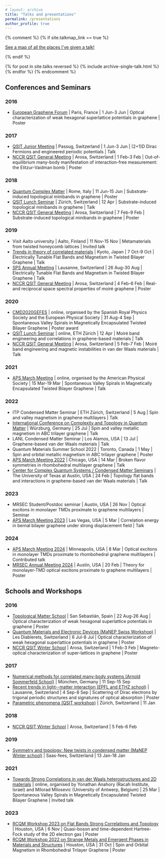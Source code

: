 ```yaml
---
# layout: archive
title: "Talks and presentations"
permalink: /presentations
author_profile: true
---
```


{% comment %}
{% if site.talkmap_link == true %}

<p style="text-decoration:underline;"><a href="/talkmap.html">See a map of all the places I've given a talk!</a></p>

{% endif %}

{% for post in site.talks reversed %}
  {% include archive-single-talk.html %}
{% endfor %}
{% endcomment %}

## Conferences and Seminars

### 2016
-   [European Graphene Forum](https://www.setcor.org/conferences/EGF-2016) | Paris, France | 1 Jun-3 Jun | Optical characterization of weak hexagonal superlattice potentials in graphene | Poster

### 2017
-   [QSIT Junior Meeting](http://www.nccr-qsit.ethz.ch/news/conferences-events/junior-meeting-2017.html) | Passug, Switzerland | 1 Jun-3 Jun | (2+1)D Dirac Fermions and engineered periodic potentials | Talk
-   [NCCR QSIT General Meeting](http://www.nccr-qsit.ethz.ch/news/conferences-events/arosa-2017.html) | Arosa, Switzerland | 1 Feb-3 Feb | Out-of-equilibrium many-body manifestation of interaction-free measurement: the Elitzur-Vaidman bomb | Poster

### 2018
-   [Quantum Complex Matter](https://www.superstripes.net/conferences/quantum-complex-matter-2018) | Rome, Italy | 11 Jun-15 Jun | Substrate-induced topological minibands in graphene | Poster
-   [QSIT Lunch Seminar](https://nccr-qsit.ethz.ch/news/lunch-seminar.html) | Zürich, Switzerland | 12 Apr | Substrate-induced topological minibands in graphene | Talk
-   [NCCR QSIT General Meeting](http://www.nccr-qsit.ethz.ch/news/conferences-events/arosa-2018.html) | Arosa, Switzerland | 7 Feb-9 Feb | Substrate-induced topological minibands in graphene | Poster

### 2019
-   Visit Aalto university | Aalto, Finland | 11 Nov-15 Nov | Metamaterials from twisted honeycomb lattices | Invited talk
-   [Trends in theory of correlated materials](http://condgw02.scphys.kyoto-u.ac.jp/~swiss-japan_2019/index.php) | Kyoto, Japan | 7 Oct-9 Oct | Electrically Tunable Flat Bands and Magnetism in Twisted Bilayer Graphene | Talk
-   [SPS Annual Meeting](https://www.sps.ch/events/gemeinsame-jahrestagung-2019/) | Lausanne, Switzerland | 26 Aug-30 Aug | Electrically Tunable Flat Bands and Magnetism in Twisted Bilayer Graphene | Talk
-   [NCCR QSIT General Meeting](http://www.nccr-qsit.ethz.ch/news/conferences-events/arosa-2019.html) | Arosa, Switzerland | 4 Feb-6 Feb | Real- and reciprocal space spectral properties of moiré graphene | Poster

### 2020
-   [CMD2020GEFES](http://www.cmd2020gefes.eu/28512/detail/2020-joint-conference-of-the-condensed-matter-divisions-of-eps-cmd-and-rsef-gefes.html) | online, organised by the Spanish Royal Physics Society and the European Physical Society | 31 Aug-4 Sep | Spontaneous Valley Spirals in Magnetically Encapsulated Twisted Bilayer Graphene | Poster award
-   [QSIT Lunch Seminar](https://nccr-qsit.ethz.ch/news/lunch-seminar.html) | online, ETH Zürich | 12 Apr | Moiré band engineering and correlations in graphene-based materials | Talk
-   [NCCR QSIT General Meeting](https://nccr-qsit.ethz.ch/news/conferences-events/arosa-2020.html) | Arosa, Switzerland | 5 Feb-7 Feb | Moiré band engineering and magnetic instabilities in van der Waals materials | Talk

### 2021
-   [APS March Meeting](https://meetings.aps.org/Meeting/MAR21/Session/X42.6) | online, organised by the American Physical Society | 15 Mar-19 Mar | Spontaneous Valley Spirals in Magnetically Encapsulated Twisted Bilayer Graphene | Talk

### 2022
-   ITP Condensed Matter Seminar | ETH Zürich, Switzerland | 5 Aug | Spin and valley magnetism in graphene multilayers | Talk
-   [International Conference on Complexity and Topology in Quantum Matter](https://www.ctqmat22.uni-wuerzburg.de) | Würzburg, Germany | 25 Jul | Spin and valley metallic magnetism in ABC trilayer graphene | Talk
-   LANL Condensed Matter Seminar | Los Alamos, USA | 13 Jul | Graphene-based van der Waals materials | Talk
-   Quantum Materials Summer School 2022 | Toronto, Canada | 1 May | Spin and orbital metallic magnetism in ABC trilayer graphene | Poster
-   [APS March Meeting 2022](https://meetings.aps.org/Meeting/MAR22/Session/M60.5) | Chicago, USA | 14 Mar | Broken flavor symmetries in rhombohedral multilayer graphene | Talk
-   [Center for Complex Quantum Systems / Condensed Matter Seminars](https://sites.utexas.edu/order/2021-fall-seminars/) | The University of Texas at Austin, USA | 24 Feb | Topology flat bands and interactions in graphene-based van der Waals materials | Talk

### 2023
-   MRSEC Student/Postdoc seminar | Austin, USA | 26 Nov | Optical excitons in monolayer TMDs proximate to graphene multilayers | Seminar
-   [APS March Meeting 2023](https://meetings.aps.org/Meeting/MAR23/Session/Q38.1) | Las Vegas, USA | 5 Mar | Correlation energy in bernal bilayer graphene under strong displacement field | Talk

### 2024
-   [APS March Meeting 2024](https://meetings.aps.org/Meeting/MAR24/Session/Z03.10) | Minneapolis, USA | 8 Mar | Optical excitons in monolayer TMDs proximate to rhombohedral graphene multilayers | Contributed talk
-   [MRSEC Annual Meeting 2024](https://mrsec.utexas.edu/annualmeeting) | Austin, USA | 20 Feb | Theory for monolayer-TMD optical excitons proximate to graphene multilayers | Poster



## Schools and Workshops

### 2016
-   [Topological Matter School](https://tms16.sciencesconf.org) | San Sebastián, Spain | 22 Aug-26 Aug | Optical characterization of weak hexagonal superlattice potentials in graphene | Poster
-   [Quantum Materials and Electronic Devices (MaNEP Swiss Workshop)](https://www.manep.ch/events/) | Les Diablerets, Switzerland | 6 Jul-8 Jul | Optical characterization of weak hexagonal superlattice potentials in graphene | Poster
-   [NCCR QSIT Winter School](http://www.nccr-qsit.ethz.ch/news/conferences-events/arosa-2016.html) | Arosa, Switzerland | 1 Feb-3 Feb | Magneto-​optical characterization of super-​lattices in graphene | Poster

### 2017
-   [Numerical methods for correlated many-body systems (Arnold Sommerfeld School)](https://www.theorie.physik.uni-muenchen.de/activities/schools/archiv/asc_school_17/index.html) | München, Germany | 11 Sep-15 Sep
-   [Recent trends in light--matter interaction (EPFL and ETHZ school)](https://archiveweb.epfl.ch/lightmatter2017.epfl.ch/page-140822.html) | Lausanne, Switzerland | 4 Sep-8 Sep | Scattering of Dirac electrons by trigonal periodic structures and signatures of optical absorption | Poster
-   [Parametric phenomena (QSIT workshop)](http://www.nccr-qsit.ethz.ch/news/conferences-events/parametric-phenomena-workshop.html) | Zürich, Switzerland | 11 Jan

### 2018
-   [NCCR QSIT Winter School](http://www.nccr-qsit.ethz.ch/news/conferences-events/arosa-2018/program-winter-school.html) | Arosa, Switzerland | 5 Feb-6 Feb

### 2019
-   [Symmetry and topology: New twists in condensed matter (MaNEP Winter school)](https://www.manep.ch/saasfee19/) | Saas-fees, Switzerland | 13 Jan-18 Jan

### 2021
-   [Towards Strong Correlations in van der Waals heterostructures and 2D materials](https://nanocohybri.inc.uam.es/mini-workshop-towards-strong-correlations-in-van-der-waals-heterostructures-and-2d-materials/) | online, organised by Yonathan Anahory (Racah Institute, Israel) and Milorad Milosevic (University of Antwerp, Belgium) | 25 Mar | Spontaneous Valley Spirals in Magnetically Encapsulated Twisted Bilayer Graphene | Invited talk

### 2023
-   [RCQM Workshop 2023 on Flat Bands Strong Correlations and Topology](https://rcqm.rice.edu/FlatBandsWorkshop) | Houston, USA | 6 Nov | Quasi-boson and time-dependent Hartree-Fock study of the 2D electron gas | Poster
-   [RCQM Workshop 2022 on Strange Metals and Emergent Phases in Materials and Structures](https://rcqm.rice.edu/events/120) | Houston, USA | 31 Oct | Spin and Orbital Magnetism in Rhombohedral Trilayer Graphene | Poster

